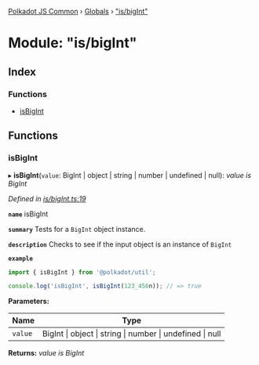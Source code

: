 [Polkadot JS Common](../README.md) › [Globals](../globals.md) › ["is/bigInt"](_is_bigint_.md)

# Module: "is/bigInt"

## Index

### Functions

* [isBigInt](_is_bigint_.md#isbigint)

## Functions

###  isBigInt

▸ **isBigInt**(`value`: BigInt | object | string | number | undefined | null): *value is BigInt*

*Defined in [is/bigInt.ts:19](https://github.com/polkadot-js/common/blob/60a9866a/packages/util/src/is/bigInt.ts#L19)*

**`name`** isBigInt

**`summary`** Tests for a `BigInt` object instance.

**`description`** 
Checks to see if the input object is an instance of `BigInt`

**`example`** 
<BR>

```javascript
import { isBigInt } from '@polkadot/util';

console.log('isBigInt', isBigInt(123_456n)); // => true
```

**Parameters:**

Name | Type |
------ | ------ |
`value` | BigInt &#124; object &#124; string &#124; number &#124; undefined &#124; null |

**Returns:** *value is BigInt*
